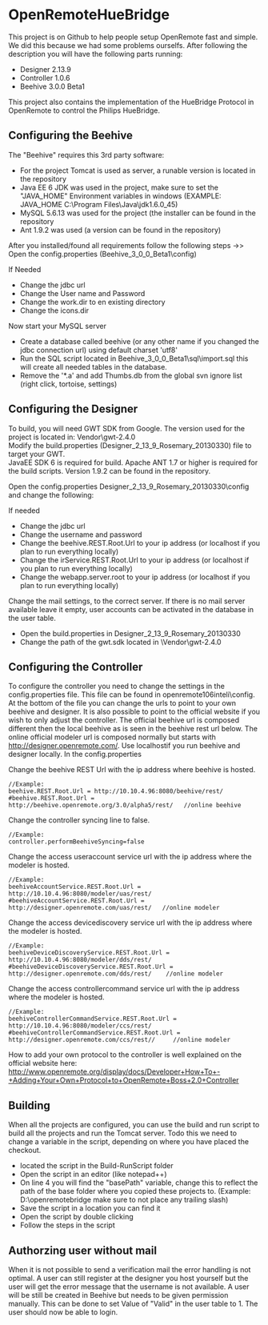 OpenRemoteHueBridge
===================


This project is on Github to help people setup OpenRemote fast and simple. 
We did this because we had some problems ourselfs. 
After following the description you will have the following parts running:
- Designer 2.13.9
- Controller 1.0.6
- Beehive 3.0.0 Beta1  

This project also contains the implementation of the HueBridge Protocol in OpenRemote to control the Philips HueBridge.

Configuring the Beehive
------------------------
The "Beehive" requires this 3rd party software:

- For the project Tomcat is used as server, a runable version is located in the repository 
- Java EE 6 JDK was used in the project, make sure to set the "JAVA\_HOME" Environment variables in windows (EXAMPLE: JAVA\_HOME C:\Program Files\Java\jdk1.6.0_45)
- MySQL 5.6.13 was used for the project (the installer can be found in the repository
- Ant 1.9.2 was used (a version can be found in the repository)

After you installed/found all requirements follow the following steps ->> 
Open the config.properties (Beehive_3_0_0_Beta1\config) 

If Needed

- Change the jdbc url
- Change the User name and Password
- Change the work.dir to en existing directory
- Change the icons.dir

Now start your MySQL server

- Create a database called beehive (or any other name if you changed the jdbc connection url) using default charset 'utf8'
- Run the SQL script located in Beehive_3_0_0_Beta1\sql\import.sql this will create all needed tables in the database.
- Remove the '*.a' and add Thumbs.db from the global svn ignore list (right click, tortoise, settings)

Configuring the Designer
------------------------
To build, you will need GWT SDK from Google. The version used for the project is located in: Vendor\gwt-2.4.0  
  Modify the build.properties (Designer_2_13_9_Rosemary_20130330) file to target your GWT.  
JavaEE SDK 6 is required for build. Apache ANT 1.7 or higher is required for the build scripts. Version 1.9.2 can be found in the repository.

Open the config.properties Designer_2_13_9_Rosemary_20130330\config and change the following:

If needed
- Change the jdbc url
- Change the username and password
- Change the beehive.REST.Root.Url to your ip address (or localhost if you plan to run everything locally)
- Change the irService.REST.Root.Url to your ip address (or localhost if you plan to run everything locally)
- Change the webapp.server.root to your ip address (or localhost if you plan to run everything locally)

Change the mail settings, to the correct server. If there is no mail server available leave it empty, user accounts can be activated in the database in the user table.

- Open the build.properties in Designer_2_13_9_Rosemary_20130330
- Change the path of the gwt.sdk located in \Vendor\gwt-2.4.0

Configuring the Controller
--------------------------

To configure the controller you need to change the settings in the config.properties file. This file can be found in openremote106inteli\config.
At the bottom of the file you can change the urls to point to your own beehive and designer. It is also possible to point to the official website if you wish to only adjust the controller. The official beehive url is composed different then the local beehive as is seen in the beehive rest url below. The online official modeler url is composed normally but starts with http://designer.openremote.com/. Use localhostif you run beehive and designer locally.
In the config.properties

Change the beehive REST Url with the ip address where beehive is hosted.
```
//Example:
beehive.REST.Root.Url = http://10.10.4.96:8080/beehive/rest/
#beehive.REST.Root.Url = http://beehive.openremote.org/3.0/alpha5/rest/   //online beehive
```

Change the controller syncing line to false.
```  
//Example:
controller.performBeehiveSyncing=false
```

Change the access useraccount service url with the ip address where the modeler is hosted. 
```
//Example:
beehiveAccountService.REST.Root.Url = http://10.10.4.96:8080/modeler/uas/rest/
#beehiveAccountService.REST.Root.Url = http://designer.openremote.com/uas/rest/   //online modeler
```

Change the access devicediscovery service url with the ip address where the modeler is hosted.
```
//Example:
beehiveDeviceDiscoveryService.REST.Root.Url = http://10.10.4.96:8080/modeler/dds/rest/
#beehiveDeviceDiscoveryService.REST.Root.Url = http://designer.openremote.com/dds/rest/    //online modeler
```

Change the access controllercommand service url with the ip address where the modeler is hosted. 
```
//Example:
beehiveControllerCommandService.REST.Root.Url = http://10.10.4.96:8080/modeler/ccs/rest/
#beehiveControllerCommandService.REST.Root.Url = http://designer.openremote.com/ccs/rest//     //online modeler
```

How to add your own protocol to the controller is well explained on the official website here:  http://www.openremote.org/display/docs/Developer+How+To+-+Adding+Your+Own+Protocol+to+OpenRemote+Boss+2.0+Controller

Building
----------
When all the projects are configured, you can use the build and run script to build all the projects and run the Tomcat server. Todo this we need to change a variable in the script, depending on where you have placed the checkout.

- located the script in the Build-RunScript folder
- Open the script in an editor (like notepad++)
- On line 4 you will find the "basePath" variable, change this to reflect the path of the base folder where you copied these projects to. (Example: D:\openremotebridge make sure to not place any trailing slash)
- Save the script in a location you can find it
- Open the script by double clicking
- Follow the steps in the script
 
Authorzing user without mail
------------------------------

When it is not possible to send a verification mail the error handling is not optimal. A user can still register at the designer you host yourself but the user will get the error message that the username is not available. 
A user will be still be created in Beehive but needs to be given permission manually. This can be done to set Value of "Valid" in the user table to 1. The user should now be able to login.

